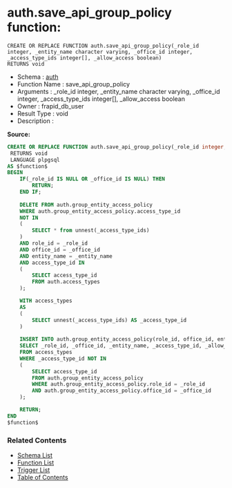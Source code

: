 # auth.save_api_group_policy function:

```plpgsql
CREATE OR REPLACE FUNCTION auth.save_api_group_policy(_role_id integer, _entity_name character varying, _office_id integer, _access_type_ids integer[], _allow_access boolean)
RETURNS void
```
* Schema : [auth](../../schemas/auth.md)
* Function Name : save_api_group_policy
* Arguments : _role_id integer, _entity_name character varying, _office_id integer, _access_type_ids integer[], _allow_access boolean
* Owner : frapid_db_user
* Result Type : void
* Description : 


**Source:**
```sql
CREATE OR REPLACE FUNCTION auth.save_api_group_policy(_role_id integer, _entity_name character varying, _office_id integer, _access_type_ids integer[], _allow_access boolean)
 RETURNS void
 LANGUAGE plpgsql
AS $function$
BEGIN
    IF(_role_id IS NULL OR _office_id IS NULL) THEN
        RETURN;
    END IF;
    
    DELETE FROM auth.group_entity_access_policy
    WHERE auth.group_entity_access_policy.access_type_id 
    NOT IN
    (
        SELECT * from unnest(_access_type_ids)
    )
    AND role_id = _role_id
    AND office_id = _office_id
    AND entity_name = _entity_name
    AND access_type_id IN
    (
        SELECT access_type_id
        FROM auth.access_types
    );

    WITH access_types
    AS
    (
        SELECT unnest(_access_type_ids) AS _access_type_id
    )
    
    INSERT INTO auth.group_entity_access_policy(role_id, office_id, entity_name, access_type_id, allow_access)
    SELECT _role_id, _office_id, _entity_name, _access_type_id, _allow_access
    FROM access_types
    WHERE _access_type_id NOT IN
    (
        SELECT access_type_id
        FROM auth.group_entity_access_policy
        WHERE auth.group_entity_access_policy.role_id = _role_id
        AND auth.group_entity_access_policy.office_id = _office_id
    );

    RETURN;
END
$function$

```

### Related Contents
* [Schema List](../../schemas.md)
* [Function List](../../functions.md)
* [Trigger List](../../triggers.md)
* [Table of Contents](../../README.md)

